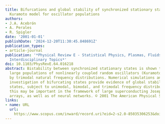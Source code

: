 ```yaml
---
title: Bifurcations and global stability of synchronized stationary states in the
  Kuramoto model for oscillator populations
authors:
- J.A. Acebrón
- A. Perales
- R. Spigler
date: '2001-01-01'
publishDate: '2024-12-20T11:30:45.848691Z'
publication_types:
- article-journal
publication: '*Physical Review E - Statistical Physics, Plasmas, Fluids, and Related
  Interdisciplinary Topics*'
doi: 10.1103/PhysRevE.64.016218
abstract: Bistability between synchronized stationary states is shown to occur in
  large populations of nonlinearly coupled random oscillators (Kuramoto model), governed
  by trimodal natural frequency distributions. Numerical simulations and a numerical
  investigation of bifurcating states provide evidence of global stability of such
  states, subject to unimodal, bimodal, and trimodal frequency distributions. All
  this may be important in the framework of large superconducting Josephson junctions
  arrays, as well as of neural networks. © 2001 The American Physical Society.
links:
- name: URL
  url: 
    https://www.scopus.com/inward/record.uri?eid=2-s2.0-85035306253&doi=10.1103%2fPhysRevE.64.016218&partnerID=40&md5=ea57aae681a4e5ab40eba4d6c32c43d7
---
```

